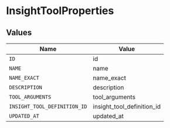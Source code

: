 # InsightToolProperties


## Values

| Name                         | Value                        |
| ---------------------------- | ---------------------------- |
| `ID`                         | id                           |
| `NAME`                       | name                         |
| `NAME_EXACT`                 | name_exact                   |
| `DESCRIPTION`                | description                  |
| `TOOL_ARGUMENTS`             | tool_arguments               |
| `INSIGHT_TOOL_DEFINITION_ID` | insight_tool_definition_id   |
| `UPDATED_AT`                 | updated_at                   |